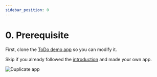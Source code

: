 ```yaml
---
sidebar_position: 0
---
```


# 0. Prerequisite

First, clone the [ToDo demo app](https://studio.ensembleui.com/app/31a0ce97-5e34-4d07-b50d-8cf5ff33fab3/screens) so you can modify it. 

Skip if you already followed the [introduction](../) and made your own app.

<img src="/img/exercise_0.png" alt="Duplicate app" />